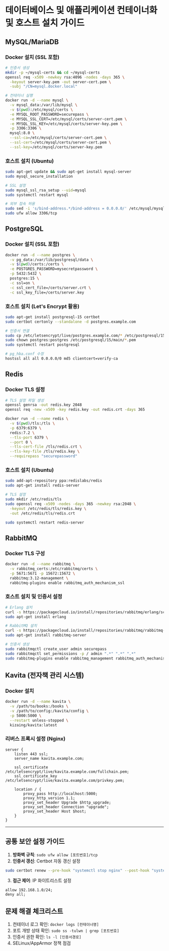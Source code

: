 # 데이터베이스 및 애플리케이션 컨테이너화 및 호스트 설치 가이드

## MySQL/MariaDB
### Docker 설치 (SSL 포함)
```bash
# 인증서 생성
mkdir -p ~/mysql-certs && cd ~/mysql-certs
openssl req -x509 -newkey rsa:4096 -nodes -days 365 \
  -keyout server-key.pem -out server-cert.pem \
  -subj "/CN=mysql.docker.local"

# 컨테이너 실행
docker run -d --name mysql \
  -v mysql_data:/var/lib/mysql \
  -v $(pwd):/etc/mysql/certs \
  -e MYSQL_ROOT_PASSWORD=securepass \
  -e MYSQL_SSL_CERT=/etc/mysql/certs/server-cert.pem \
  -e MYSQL_SSL_KEY=/etc/mysql/certs/server-key.pem \
  -p 3306:3306 \
  mysql:8.0 \
  --ssl-ca=/etc/mysql/certs/server-cert.pem \
  --ssl-cert=/etc/mysql/certs/server-cert.pem \
  --ssl-key=/etc/mysql/certs/server-key.pem
```

### 호스트 설치 (Ubuntu)
```bash
sudo apt-get update && sudo apt-get install mysql-server
sudo mysql_secure_installation

# SSL 설정
sudo mysql_ssl_rsa_setup --uid=mysql
sudo systemctl restart mysql

# 외부 접속 허용
sudo sed -i 's/bind-address.*/bind-address = 0.0.0.0/' /etc/mysql/mysql.conf.d/mysqld.cnf
sudo ufw allow 3306/tcp
```

## PostgreSQL
### Docker 설치 (SSL 포함)
```bash
docker run -d --name postgres \
  -v pg_data:/var/lib/postgresql/data \
  -v $(pwd)/certs:/certs \
  -e POSTGRES_PASSWORD=mysecretpassword \
  -p 5432:5432 \
  postgres:15 \
  -c ssl=on \
  -c ssl_cert_file=/certs/server.crt \
  -c ssl_key_file=/certs/server.key
```

### 호스트 설치 (Let's Encrypt 활용)
```bash
sudo apt-get install postgresql-15 certbot
sudo certbot certonly --standalone -d postgres.example.com

# 인증서 연결
sudo cp /etc/letsencrypt/live/postgres.example.com/* /etc/postgresql/15/main/
sudo chown postgres:postgres /etc/postgresql/15/main/*.pem
sudo systemctl restart postgresql

# pg_hba.conf 수정
hostssl all all 0.0.0.0/0 md5 clientcert=verify-ca
```

## Redis
### Docker TLS 설정
```bash
# TLS 설정 파일 생성
openssl genrsa -out redis.key 2048
openssl req -new -x509 -key redis.key -out redis.crt -days 365

docker run -d --name redis \
  -v $(pwd)/tls:/tls \
  -p 6379:6379 \
  redis:7.2 \
  --tls-port 6379 \
  --port 0 \
  --tls-cert-file /tls/redis.crt \
  --tls-key-file /tls/redis.key \
  --requirepass "securepassword"
```

### 호스트 설치 (Ubuntu)
```bash
sudo add-apt-repository ppa:redislabs/redis
sudo apt-get install redis-server

# TLS 설정
sudo mkdir /etc/redis/tls
sudo openssl req -x509 -nodes -days 365 -newkey rsa:2048 \
  -keyout /etc/redis/tls/redis.key \
  -out /etc/redis/tls/redis.crt

sudo systemctl restart redis-server
```

## RabbitMQ
### Docker TLS 구성
```bash
docker run -d --name rabbitmq \
  -v rabbitmq_certs:/etc/rabbitmq/certs \
  -p 5671:5671 -p 15672:15672 \
  rabbitmq:3.12-management \
  rabbitmq-plugins enable rabbitmq_auth_mechanism_ssl
```

### 호스트 설치 및 인증서 설정
```bash
# Erlang 설치
curl -s https://packagecloud.io/install/repositories/rabbitmq/erlang/script.deb.sh | sudo bash
sudo apt-get install erlang

# RabbitMQ 설치
curl -s https://packagecloud.io/install/repositories/rabbitmq/rabbitmq-server/script.deb.sh | sudo bash
sudo apt-get install rabbitmq-server

# 인증서 생성
sudo rabbitmqctl create_user admin securepass
sudo rabbitmqctl set_permissions -p / admin ".*" ".*" ".*"
sudo rabbitmq-plugins enable rabbitmq_management rabbitmq_auth_mechanism_ssl
```

## Kavita (전자책 관리 시스템)
### Docker 설치
```bash
docker run -d --name kavita \
  -v /path/to/books:/books \
  -v /path/to/config:/kavita/config \
  -p 5000:5000 \
  --restart unless-stopped \
  kizaing/kavita:latest
```

### 리버스 프록시 설정 (Nginx)
```nginx
server {
    listen 443 ssl;
    server_name kavita.example.com;

    ssl_certificate /etc/letsencrypt/live/kavita.example.com/fullchain.pem;
    ssl_certificate_key /etc/letsencrypt/live/kavita.example.com/privkey.pem;

    location / {
        proxy_pass http://localhost:5000;
        proxy_http_version 1.1;
        proxy_set_header Upgrade $http_upgrade;
        proxy_set_header Connection "upgrade";
        proxy_set_header Host $host;
    }
}
```

---

## 공통 보안 설정 가이드
1. **방화벽 규칙**: `sudo ufw allow [포트번호]/tcp`
2. **인증서 갱신**: Certbot 자동 갱신 설정
```bash
sudo certbot renew --pre-hook "systemctl stop nginx" --post-hook "systemctl start nginx"
```
3. **접근 제어**: IP 화이트리스트 설정
```nginx
allow 192.168.1.0/24;
deny all;
```

## 문제 해결 체크리스트
1. 컨테이너 로그 확인: `docker logs [컨테이너명]`
2. 포트 개방 상태 확인: `sudo ss -tulwn | grep [포트번호]`
3. 인증서 권한 확인: `ls -l [인증서경로]`
4. SELinux/AppArmor 정책 점검

